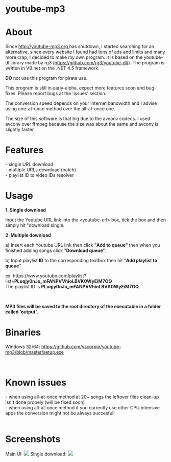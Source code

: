 # youtube-mp3

<h1>About</h1>
<p>Since <a href="http://youtube-mp3.org ">http://youtube-mp3.org </a>has shutdown, I started searching for an alternative, since every website I found had tons of ads and limits and many more crap, I decided to make my own program. It is based on the youtube-dl library made by rg3 (<a href="https://github.com/rg3/youtube-dl/">https://github.com/rg3/youtube-dl/</a>). The program is written in VB.net on the .NET 4.5 framework.&nbsp;</p>
<p><strong>DO</strong> not use this program for pirate use.</p>
<p>This program is still in early-alpha, expect more features soon and bug-fixes. Please report bugs at the 'issues' section.</p>
<p>The conversion speed depends on your internet bandwidth and I advise using one-at-once method over the all-at-once one.</p>
<p>The size of this software is that big due to the avconv codecs. I used avconv over ffmpeg because the size was about the same and avconv is slightly faster.</p>
<h1>Features</h1>
<p>- single URL download<br />- multiple URLs download (batch)<br />- playlist ID to video IDs resolver</p>
<h1>Usage</h1>
<p><strong>1. Single download</strong></p>
<p>Input the Youtube URL link into the &lt;youtube-url&gt; box, tick the box and then simply hit "download single.</p>
<p><strong>2. Multiple download</strong></p>
<p>a) Insert each Youtube URL link then click "<strong>Add to queue"&nbsp;</strong>then when you finished adding songs click "<strong>Download queue</strong>".</p>
<p>b) Input playlist&nbsp;<strong>ID</strong> to the corresponding textbox then hit "<strong>Add playlist to queue</strong>"</p>
<p>ex: https://www.youtube.com/playlist?list=<strong>PLuqjy0nJu_mFANPVVhioLBVK0WyEiM7OQ<br /></strong>The playlist ID is&nbsp;<strong>PLuqjy0nJu_mFANPVVhioLBVK0WyEiM7OQ</strong>.</p>
<p>&nbsp;</p>
<p><strong>MP3 files will be saved to the root directory of the executable in a folder called 'output'.</strong></p>
<h1>Binaries</h1>
<p>Windows 32/64:&nbsp;<a href="https://github.com/vscorpio/youtube-mp3/blob/master/setup.exe">https://github.com/vscorpio/youtube-mp3/blob/master/setup.exe</a></p>
<p>&nbsp;</p>
<h1>Known issues</h1>
<p>- when using all-at-once method at 20+ songs the leftover files clean-up isn't done propely (will be fixed soon)<br />- when using all-at-once method if you currently use other CPU intensive apps the conversion might not be always succesfull<br /><br /></p>
<h1>Screenshots</h1>
<p>Main UI: <img src="https://i.gyazo.com/2a74dc57c75547e58502beffaa427af7.gif" /> Single download: <img src="https://i.gyazo.com/c4e225341569e8e7fae242c3812ea0d1.gif" /></p>
